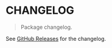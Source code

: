 # CHANGELOG

> Package changelog.

See [GitHub Releases](https://github.com/stdlib-js/assert/releases) for the changelog.